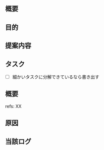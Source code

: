 <!-- 要望のテンプレート -->
## 概要

## 目的

## 提案内容

## タスク
- [ ] 細かいタスクに分解できているなら書き出す

<!-- 不具合のテンプレート -->
## 概要

refs: XX

## 原因

## 当該ログ